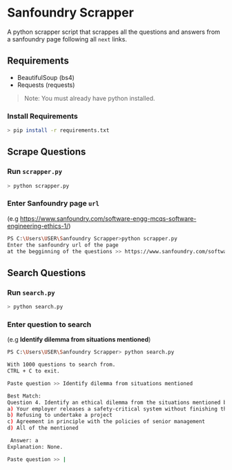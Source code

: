 # Sanfoundry Scrapper

A python scrapper script that scrappes all the questions and answers from a sanfoundry page following all `next` links.

## Requirements

- BeautifulSoup (bs4)
- Requests (requests)

> Note: You must already have python installed.

### Install Requirements

```bash
> pip install -r requirements.txt
```

## Scrape Questions

### Run `scrapper.py`

```bash
> python scrapper.py
```

### Enter Sanfoundry page `url`

(e.g <https://www.sanfoundry.com/software-engg-mcqs-software-engineering-ethics-1/>)

```bash
PS C:\Users\USER\Sanfoundry Scrapper>python scrapper.py
Enter the sanfoundry url of the page  
at the begginning of the questions >> https://www.sanfoundry.com/software-engg-mcqs-software-engineering-ethics-1/
```

## Search Questions

### Run `search.py`

```bash
> python search.py
```

### Enter question to search

(e.g **Identify dilemma from situations mentioned**)

```bash
PS C:\Users\USER\Sanfoundry Scrapper> python search.py

With 1000 questions to search from.
CTRL + C to exit.

Paste question >> Identify dilemma from situations mentioned

Best Match:
Question 4. Identify an ethical dilemma from the situations mentioned below:
a) Your employer releases a safety-critical system without finishing the testing of the system
b) Refusing to undertake a project
c) Agreement in principle with the policies of senior management
d) All of the mentioned

 Answer: a
Explanation: None.

Paste question >> |
```
